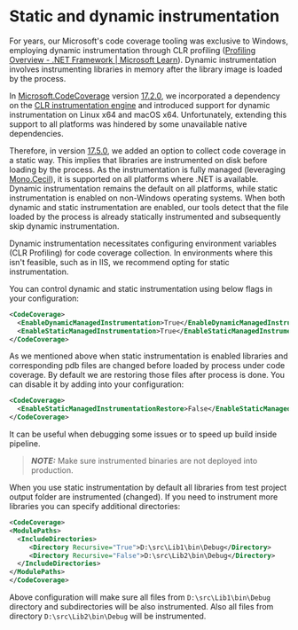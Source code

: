 # Static and dynamic instrumentation

For years, our Microsoft's code coverage tooling was exclusive to Windows, employing dynamic instrumentation through CLR profiling ([Profiling Overview - .NET Framework | Microsoft Learn](https://learn.microsoft.com/dotnet/framework/unmanaged-api/profiling/profiling-overview)). Dynamic instrumentation involves instrumenting libraries in memory after the library image is loaded by the process.

In [Microsoft.CodeCoverage](https://www.nuget.org/packages/Microsoft.CodeCoverage) version [17.2.0](https://www.nuget.org/packages/Microsoft.CodeCoverage/17.2.0), we incorporated a dependency on the [CLR instrumentation engine](https://github.com/microsoft/CLRInstrumentationEngine) and introduced support for dynamic instrumentation on Linux x64 and macOS x64. Unfortunately, extending this support to all platforms was hindered by some unavailable native dependencies.

Therefore, in version [17.5.0](https://www.nuget.org/packages/Microsoft.CodeCoverage/17.5.0), we added an option to collect code coverage in a static way. This implies that libraries are instrumented on disk before loading by the process. As the instrumentation is fully managed (leveraging [Mono.Cecil](https://github.com/jbevain/cecil)), it is supported on all platforms where .NET is available. Dynamic instrumentation remains the default on all platforms, while static instrumentation is enabled on non-Windows operating systems. When both dynamic and static instrumentation are enabled, our tools detect that the file loaded by the process is already statically instrumented and subsequently skip dynamic instrumentation.

Dynamic instrumentation necessitates configuring environment variables (CLR Profiling) for code coverage collection. In environments where this isn't feasible, such as in IIS, we recommend opting for static instrumentation.

You can control dynamic and static instrumentation using below flags in your configuration:

```xml
<CodeCoverage>
  <EnableDynamicManagedInstrumentation>True</EnableDynamicManagedInstrumentation>
  <EnableStaticManagedInstrumentation>True</EnableStaticManagedInstrumentation>
</CodeCoverage>
```

As we mentioned above when static instrumentation is enabled libraries and corresponding pdb files are changed before loaded by process under code coverage. By default we are restoring those files after process is done. You can disable it by adding into your configuration:

```xml
<CodeCoverage>
  <EnableStaticManagedInstrumentationRestore>False</EnableStaticManagedInstrumentationRestore>
</CodeCoverage>
```

It can be useful when debugging some issues or to speed up build inside pipeline.

> **_NOTE:_** Make sure instrumented binaries are not deployed into production.

When you use static instrumentation by default all libraries from test project output folder are instrumented (changed). If you need to instrument more libraries you can specify additional directories:

```xml
<CodeCoverage>
<ModulePaths>
  <IncludeDirectories>
     <Directory Recursive="True">D:\src\Lib1\bin\Debug</Directory>
     <Directory Recursive="False">D:\src\Lib2\bin\Debug</Directory>
  </IncludeDirectories>
</ModulePaths>
</CodeCoverage>
```

Above configuration will make sure all files from `D:\src\Lib1\bin\Debug` directory and subdirectories will be also instrumented. Also all files from directory `D:\src\Lib2\bin\Debug` will be instrumented.
